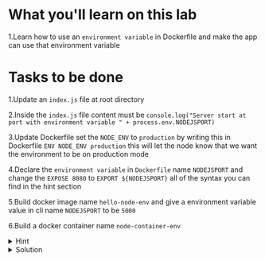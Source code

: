 # What you'll learn on this lab

1.Learn how to use an `environment variable` in Dockerfile and make the app can use that environment variable

# Tasks to be done

1.Update an `index.js` file at root directory

2.Inside the `index.js` file content must be `console.log("Server start at port with environment variable " + process.env.NODEJSPORT)`

3.Update Dockerfile set the `NODE_ENV` to `production` by writing this in Dockerfile `ENV NODE_ENV production` this will let the node know that we want the environment to be on production mode

4.Declare the `environment variable` in `Dockerfile` name `NODEJSPORT` and change the `EXPOSE 8080` to `EXPORT ${NODEJSPORT}` all of the syntax you can find in the hint section

5.Build docker image name `hello-node-env` and give a environment variable value in cli name `NODEJSPORT` to be `5000`

6.Build a docker container name `node-container-env`

<details>
<summary>Hint</summary>

All neccessary command in this lab
1. `touch (filename)` - Use to create a file
2. `nano (filename)` - Use to edit a file
3. `docker build -t (image name) --build-arg (environment name)="(environment value)" .` - Use to build a docker image with an environment variable
4. `docker image ls` - Use to list all the image that exist on your current machine
5. `docker container ps -a` - Use to list all exist container on your current machine
6. `docker image rm (image name)` - Use to delete a docker image with a specifig name
7. `docker container rm (container name)` - Use to delete a docker container with a specifig container


All neccessary Dockerfile syntax
1. `FROM (docker image name):(tag)` -  Specifies the starting point image for your Docker image.
2. `WORKDIR (/path/to/workdir)` - Set the folder inside the container where commands will be executed.
3. `COPY (path of file or folder that you want to copy) (destination of the file or folder) ` - Moves files or folders from your computer to the container.
4. `EXPOSE (number of port that the image will be running on)` - Declares the port on which the container will listen for incoming connections.
5. `CMD ["(command line)"]` - Defines the default command to run when the container starts
6. `ENV NODE_ENV production` - Use to tell the node that our environment variable will be on production mode
7. 

```plain

ARG NODEJSPORT
ENV NODEJSPORT $NODEJSPORT

```
ARG (env name) - Use for recieving the value of the environment variable on the cli command

ENV (env name) (env value) - Use to set the environment variable name and value in the container
</details>

<details>
<summary>Solution</summary>


Create all file 
```plain

cat > index.js <<EOF
console.log("Server start at port with environment variable " + process.env.NODEJSPORT)
EOF

cat index.js

cat > Dockerfile <<EOF
FROM node:alpine

WORKDIR /app

ENV NODE_ENV production

COPY . .

ARG NODEJSPORT
ENV NODEJSPORT \$NODEJSPORT

EXPOSE \${NODEJSPORT}

CMD [ "node", "index.js" ]
EOF

cat Dockerfile


```{{exec}}

Docker cli command

```plain

docker build -t hello-node-env --build-arg NODEJSPORT="8080" .
docker run --name node-container-env hello-node-env
```{{exec}}

</details>
